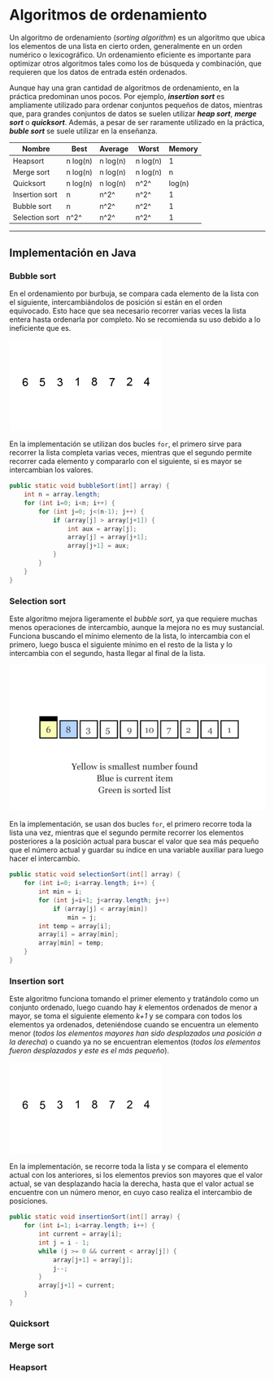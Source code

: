 # Algoritmos de ordenamiento



Un algoritmo de ordenamiento (*sorting algorithm*) es un algoritmo que ubica los elementos de una lista en cierto orden, generalmente en un orden numérico o lexicográfico. Un ordenamiento eficiente es importante para optimizar otros algoritmos tales como los de búsqueda y combinación, que requieren que los datos de entrada estén ordenados. 

Aunque hay una gran cantidad de algoritmos de ordenamiento, en la práctica predominan unos pocos. Por ejemplo, ***insertion sort*** es ampliamente utilizado para ordenar conjuntos pequeños de datos, mientras que, para grandes conjuntos de datos se suelen utilizar ***heap sort***, ***merge sort*** o ***quicksort***. Además, a pesar de ser raramente utilizado en la práctica, ***buble sort*** se suele utilizar en la enseñanza.

| **Nombre**     | **Best** | **Average** | **Worst** | **Memory** |
| -------------- | -------- | ----------- | --------- | ---------- |
| Heapsort       | n log(n) | n log(n)    | n log(n)  | 1          |
| Merge sort     | n log(n) | n log(n)    | n log(n)  | n          |
| Quicksort      | n log(n) | n log(n)    | n^2^      | log(n)     |
| Insertion sort | n        | n^2^        | n^2^      | 1          |
| Bubble sort    | n        | n^2^        | n^2^      | 1          |
| Selection sort | n^2^     | n^2^        | n^2^      | 1          |



---

## Implementación en Java

### Bubble sort

En el ordenamiento por burbuja, se compara cada elemento de la lista con el siguiente, intercambiándolos de posición si están en el orden equivocado. Esto hace que sea necesario recorrer varias veces la lista entera hasta ordenarla por completo. No se recomienda su uso debido a lo ineficiente que es.

![Bubble sort](./images/bubblesort.gif)

En la implementación se utilizan dos bucles `for`, el primero sirve para recorrer la lista completa varias veces, mientras que el segundo permite recorrer cada elemento y compararlo con el siguiente, si es mayor se intercambian los valores.

~~~java
public static void bubbleSort(int[] array) {
    int n = array.length;
    for (int i=0; i<n; i++) {
        for (int j=0; j<(n-1); j++) {
            if (array[j] > array[j+1]) {
                int aux = array[j];
                array[j] = array[j+1];
                array[j+1] = aux;
            }
        }
    }
}
~~~



### Selection sort

Este algoritmo mejora ligeramente el *bubble sort*, ya que requiere muchas menos operaciones de intercambio, aunque la mejora no es muy sustancial. Funciona buscando el mínimo elemento de la lista, lo intercambia con el primero, luego busca el siguiente mínimo en el resto de la lista y lo intercambia con el segundo, hasta llegar al final de la lista.

![Selection sort](./images/selectionsort.gif)

En la implementación, se usan dos bucles `for`, el primero recorre toda la lista una vez, mientras que el segundo permite recorrer los elementos posteriores a la posición actual para buscar el valor que sea más pequeño que el número actual y guardar su índice en una variable auxiliar para luego hacer el intercambio.

~~~java
public static void selectionSort(int[] array) {
    for (int i=0; i<array.length; i++) {
        int min = i;
        for (int j=i+1; j<array.length; j++) 
            if (array[j] < array[min]) 
                min = j;   
        int temp = array[i];
        array[i] = array[min];
        array[min] = temp;
    }
}
~~~



### Insertion sort

Este algoritmo funciona tomando el primer elemento y tratándolo como un conjunto ordenado, luego cuando hay *k* elementos ordenados de menor a mayor, se toma el siguiente elemento *k+1* y se compara con todos los elementos ya ordenados, deteniéndose cuando se encuentra un elemento menor (*todos los elementos mayores han sido desplazados una posición a la derecha*) o cuando ya no se encuentran elementos (*todos los elementos fueron desplazados y este es el más pequeño*).

![Insertion sort](./images/insertionsort.gif)

En la implementación, se recorre toda la lista y se compara el elemento actual con los anteriores, si los elementos previos son mayores que el valor actual, se van desplazando hacia la derecha, hasta que el valor actual se encuentre con un número menor, en cuyo caso realiza el intercambio de posiciones.

~~~java
public static void insertionSort(int[] array) {
    for (int i=1; i<array.length; i++) {
        int current = array[i];
        int j = i - 1;
        while (j >= 0 && current < array[j]) {
            array[j+1] = array[j];
            j--;
        }
        array[j+1] = current;
    }
}
~~~



### Quicksort





### Merge sort





### Heapsort


